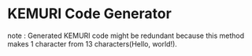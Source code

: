 # KEMURI Code Generator

note : Generated KEMURI code might be redundant because this method makes 1 character from 13 characters(Hello, world!).
